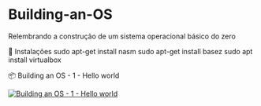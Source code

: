 # Building-an-OS

Relembrando a construção de um sistema operacional básico do zero

🚀 Instalações
    sudo apt-get install nasm
    sudo apt-get install basez
    sudo apt install virtualbox

📦 Building an OS - 1 - Hello world
  
[![Building an OS - 1 - Hello world](http://img.youtube.com/vi/9t-SPC7Tczc/0.jpg)](https://www.youtube.com/watch?v=9t-SPC7Tczc&t=220s "Building an OS - 1 - Hello world")
